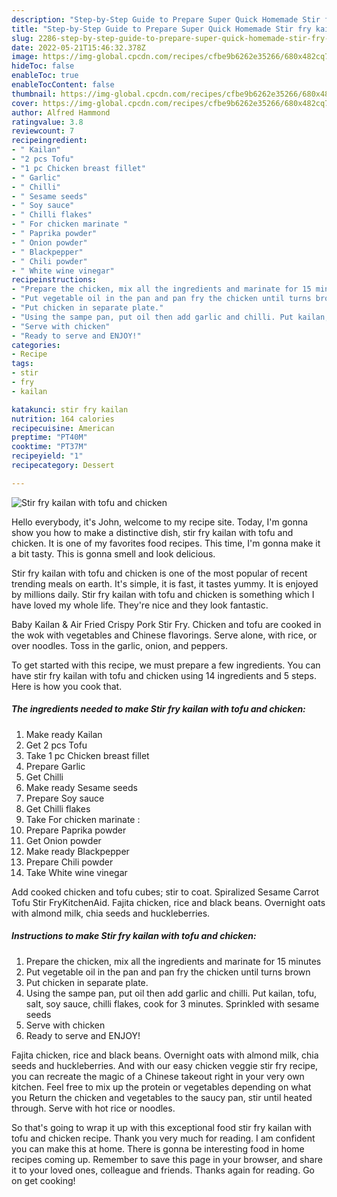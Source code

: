 ```yaml
---
description: "Step-by-Step Guide to Prepare Super Quick Homemade Stir fry kailan with tofu and chicken"
title: "Step-by-Step Guide to Prepare Super Quick Homemade Stir fry kailan with tofu and chicken"
slug: 2286-step-by-step-guide-to-prepare-super-quick-homemade-stir-fry-kailan-with-tofu-and-chicken
date: 2022-05-21T15:46:32.378Z
image: https://img-global.cpcdn.com/recipes/cfbe9b6262e35266/680x482cq70/stir-fry-kailan-with-tofu-and-chicken-recipe-main-photo.jpg
hideToc: false
enableToc: true
enableTocContent: false
thumbnail: https://img-global.cpcdn.com/recipes/cfbe9b6262e35266/680x482cq70/stir-fry-kailan-with-tofu-and-chicken-recipe-main-photo.jpg
cover: https://img-global.cpcdn.com/recipes/cfbe9b6262e35266/680x482cq70/stir-fry-kailan-with-tofu-and-chicken-recipe-main-photo.jpg
author: Alfred Hammond
ratingvalue: 3.8
reviewcount: 7
recipeingredient:
- " Kailan"
- "2 pcs Tofu"
- "1 pc Chicken breast fillet"
- " Garlic"
- " Chilli"
- " Sesame seeds"
- " Soy sauce"
- " Chilli flakes"
- " For chicken marinate "
- " Paprika powder"
- " Onion powder"
- " Blackpepper"
- " Chili powder"
- " White wine vinegar"
recipeinstructions:
- "Prepare the chicken, mix all the ingredients and marinate for 15 minutes"
- "Put vegetable oil in the pan and pan fry the chicken until turns brown"
- "Put chicken in separate plate."
- "Using the sampe pan, put oil then add garlic and chilli. Put kailan, tofu, salt, soy sauce, chilli flakes, cook for 3 minutes. Sprinkled with sesame seeds"
- "Serve with chicken"
- "Ready to serve and ENJOY!"
categories:
- Recipe
tags:
- stir
- fry
- kailan

katakunci: stir fry kailan 
nutrition: 164 calories
recipecuisine: American
preptime: "PT40M"
cooktime: "PT37M"
recipeyield: "1"
recipecategory: Dessert

---
```



![Stir fry kailan with tofu and chicken](https://img-global.cpcdn.com/recipes/cfbe9b6262e35266/680x482cq70/stir-fry-kailan-with-tofu-and-chicken-recipe-main-photo.jpg)

Hello everybody, it's John, welcome to my recipe site. Today, I'm gonna show you how to make a distinctive dish, stir fry kailan with tofu and chicken. It is one of my favorites food recipes. This time, I'm gonna make it a bit tasty. This is gonna smell and look delicious.

Stir fry kailan with tofu and chicken is one of the most popular of recent trending meals on earth. It's simple, it is fast, it tastes yummy. It is enjoyed by millions daily. Stir fry kailan with tofu and chicken is something which I have loved my whole life. They're nice and they look fantastic.

Baby Kailan &amp; Air Fried Crispy Pork Stir Fry. Chicken and tofu are cooked in the wok with vegetables and Chinese flavorings. Serve alone, with rice, or over noodles. Toss in the garlic, onion, and peppers.


To get started with this recipe, we must prepare a few ingredients. You can have stir fry kailan with tofu and chicken using 14 ingredients and 5 steps. Here is how you cook that.

<!--inarticleads1-->

##### The ingredients needed to make Stir fry kailan with tofu and chicken:

1. Make ready  Kailan
1. Get 2 pcs Tofu
1. Take 1 pc Chicken breast fillet
1. Prepare  Garlic
1. Get  Chilli
1. Make ready  Sesame seeds
1. Prepare  Soy sauce
1. Get  Chilli flakes
1. Take  For chicken marinate :
1. Prepare  Paprika powder
1. Get  Onion powder
1. Make ready  Blackpepper
1. Prepare  Chili powder
1. Take  White wine vinegar


Add cooked chicken and tofu cubes; stir to coat. Spiralized Sesame Carrot Tofu Stir FryKitchenAid. Fajita chicken, rice and black beans. Overnight oats with almond milk, chia seeds and huckleberries. 

<!--inarticleads2-->

##### Instructions to make Stir fry kailan with tofu and chicken:

1. Prepare the chicken, mix all the ingredients and marinate for 15 minutes
1. Put vegetable oil in the pan and pan fry the chicken until turns brown
1. Put chicken in separate plate.
1. Using the sampe pan, put oil then add garlic and chilli. Put kailan, tofu, salt, soy sauce, chilli flakes, cook for 3 minutes. Sprinkled with sesame seeds
1. Serve with chicken
1. Ready to serve and ENJOY!

Fajita chicken, rice and black beans. Overnight oats with almond milk, chia seeds and huckleberries. And with our easy chicken veggie stir fry recipe, you can recreate the magic of a Chinese takeout right in your very own kitchen. Feel free to mix up the protein or vegetables depending on what you Return the chicken and vegetables to the saucy pan, stir until heated through. Serve with hot rice or noodles. 

So that's going to wrap it up with this exceptional food stir fry kailan with tofu and chicken recipe. Thank you very much for reading. I am confident you can make this at home. There is gonna be interesting food in home recipes coming up. Remember to save this page in your browser, and share it to your loved ones, colleague and friends. Thanks again for reading. Go on get cooking!

